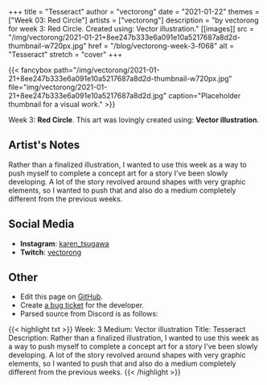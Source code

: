 +++
title =       "Tesseract"
author =      "vectorong"
date =        "2021-01-22"
themes =      ["Week 03: Red Circle"]
artists =     ["vectorong"]
description = "by vectorong for week 3: Red Circle. Created using: Vector illustration."
[[images]]
              src = "/img/vectorong/2021-01-21+8ee247b333e6a091e10a5217687a8d2d-thumbnail-w720px.jpg"
              href = "/blog/vectorong-week-3-f068"
              alt = "Tesseract"
              stretch = "cover"
+++


{{< fancybox path="/img/vectorong/2021-01-21+8ee247b333e6a091e10a5217687a8d2d-thumbnail-w720px.jpg" file="img/vectorong/2021-01-21+8ee247b333e6a091e10a5217687a8d2d.jpg" caption="Placeholder thumbnail for a visual work." >}}


Week 3: **Red Circle**. This art was lovingly created using: **Vector illustration**.

## Artist's Notes

Rather than a finalized illustration, I wanted to use this week as a way to push myself to complete a concept art for a story I've been slowly developing. A lot of the story revolved around shapes with very graphic elements, so I wanted to push that and also do a medium completely different from the previous weeks.

## Social Media

- **Instagram**: <a href='https://instagram.com/karen_tsugawa' target='_blank'>karen_tsugawa</a>
- **Twitch**: <a href='https://twitch.tv/vectorong' target='_blank'>vectorong</a>

## Other

- Edit this page on [GitHub](https://github.com/teaminkling/web-refresh/edit/main/content/blog/vectorong-week-3-f068.md).
- Create [a bug ticket](https://github.com/teaminkling/web-refresh/issues/new?assignees=&labels=bug&template=problem-report.md&title=) for the developer.
- Parsed source from Discord is as follows:

{{< highlight txt >}}
Week: 3
Medium: Vector illustration
Title: Tesseract
Description: Rather than a finalized illustration, I wanted to use this week as a way to push myself to complete a concept art for a story I've been slowly developing. A lot of the story revolved around shapes with very graphic elements, so I wanted to push that and also do a medium completely different from the previous weeks.
{{< /highlight >}}